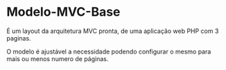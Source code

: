 # Modelo-MVC-Base
<p>É um layout da arquitetura MVC pronta, de uma aplicação web PHP com 3 paginas.</p>
<p>O modelo é ajustável a necessidade podendo configurar o mesmo para mais ou menos numero de páginas.</p>
